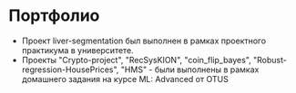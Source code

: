 # Портфолио
- Проект liver-segmentation был выполнен в рамках проектного практикума в университете.
- Проекты "Crypto-project", "RecSysKION", "coin_flip_bayes", "Robust-regression-HousePrices", "HMS" - были выполнены в рамках домашнего задания на курсе ML: Advanced от OTUS
